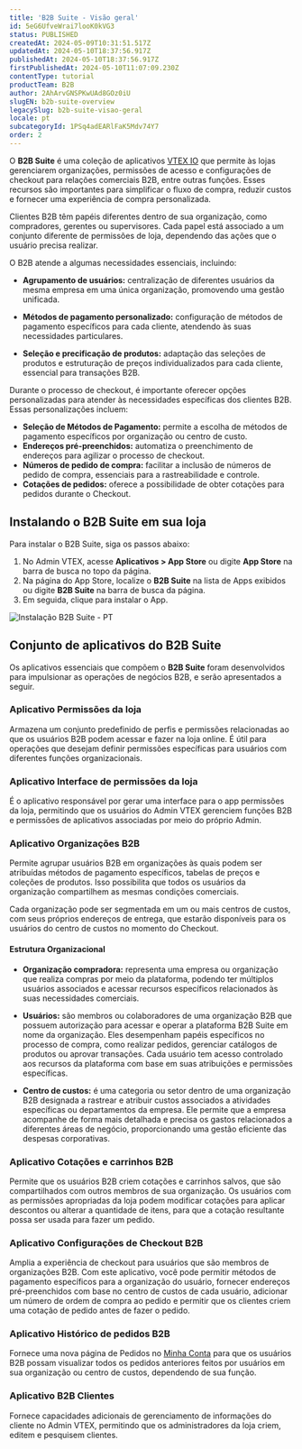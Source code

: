 ```yaml
---
title: 'B2B Suite - Visão geral'
id: 5eG6UfveWrai7looK0kVG3
status: PUBLISHED
createdAt: 2024-05-09T10:31:51.517Z
updatedAt: 2024-05-10T18:37:56.917Z
publishedAt: 2024-05-10T18:37:56.917Z
firstPublishedAt: 2024-05-10T11:07:09.230Z
contentType: tutorial
productTeam: B2B
author: 2AhArvGNSPKwUAd8GOz0iU
slugEN: b2b-suite-overview
legacySlug: b2b-suite-visao-geral
locale: pt
subcategoryId: 1PSq4adEARlFaK5Mdv74Y7
order: 2
---
```



O **B2B Suite** é uma coleção de aplicativos [VTEX IO](https://developers.vtex.com/docs/guides/vtex-io-documentation-what-is-vtex-io) que permite às lojas gerenciarem organizações, permissões de acesso e configurações de checkout para relações comerciais B2B, entre outras funções. Esses recursos são importantes para simplificar o fluxo de compra, reduzir custos e fornecer uma experiência de compra personalizada.

Clientes B2B têm papéis diferentes dentro de sua organização, como compradores, gerentes ou supervisores. Cada papel está associado a um conjunto diferente de permissões de loja, dependendo das ações que o usuário precisa realizar.

O B2B atende a algumas necessidades essenciais, incluindo:

- **Agrupamento de usuários:** centralização de diferentes usuários da mesma empresa em uma única organização, promovendo uma gestão unificada.

- **Métodos de pagamento personalizado:** configuração de métodos de pagamento específicos para cada cliente, atendendo às suas necessidades particulares.

- **Seleção e precificação de produtos:** adaptação das seleções de produtos e estruturação de preços individualizados para cada cliente, essencial para transações B2B.

Durante o processo de checkout, é importante oferecer opções personalizadas para atender às necessidades específicas dos clientes B2B. Essas personalizações incluem:

- **Seleção de Métodos de Pagamento:** permite a escolha de métodos de pagamento específicos por organização ou centro de custo.
- **Endereços pré-preenchidos:** automatiza o preenchimento de endereços para agilizar o processo de checkout.
- **Números de pedido de compra:** facilitar a inclusão de números de pedido de compra, essenciais para a rastreabilidade e controle.
- **Cotações de pedidos:** oferece a possibilidade de obter cotações para pedidos durante o Checkout.

## Instalando o B2B Suite em sua loja

Para instalar o B2B Suite, siga os passos abaixo:

1. No Admin VTEX, acesse **Aplicativos > App Store** ou digite **App Store** na barra de busca no topo da página.
2. Na página do App Store, localize o **B2B Suite** na lista de Apps exibidos ou digite **B2B Suite** na barra de busca da página.
3. Em seguida, clique para instalar o App.

![Instalação B2B Suite - PT](https://cdn.statically.io/gh/vtexdocs/help-center-content/refs/heads/main/docs/pt/tutorials/b2b/vis%C3%A3o-geral/b2b-suite-visao-geral_1.gif)

## Conjunto de aplicativos do B2B Suite

Os aplicativos essenciais que compõem o **B2B Suite** foram desenvolvidos para impulsionar as operações de negócios B2B, e serão apresentados a seguir.

### Aplicativo Permissões da loja

Armazena um conjunto predefinido de perfis e permissões relacionadas ao que os usuários B2B podem acessar e fazer na loja online. É útil para operações que desejam definir permissões específicas para usuários com diferentes funções organizacionais.

### Aplicativo Interface de permissões da loja

É o aplicativo responsável por gerar uma interface para o app permissões da loja, permitindo que os usuários do Admin VTEX gerenciem funções B2B e permissões de aplicativos associadas por meio do próprio Admin.

### Aplicativo Organizações B2B

Permite agrupar usuários B2B em organizações às quais podem ser atribuídas métodos de pagamento específicos, tabelas de preços e coleções de produtos. Isso possibilita que todos os usuários da organização compartilhem as mesmas condições comerciais.

Cada organização pode ser segmentada em um ou mais centros de custos, com seus próprios endereços de entrega, que estarão disponíveis para os usuários do centro de custos no momento do Checkout.

#### **Estrutura Organizacional**

- **Organização compradora:** representa uma empresa ou organização que realiza compras por meio da plataforma, podendo ter múltiplos usuários associados e acessar recursos específicos relacionados às suas necessidades comerciais.

- **Usuários:** são membros ou colaboradores de uma organização B2B que possuem autorização para acessar e operar a plataforma B2B Suite em nome da organização. Eles desempenham papéis específicos no processo de compra, como realizar pedidos, gerenciar catálogos de produtos ou aprovar transações. Cada usuário tem acesso controlado aos recursos da plataforma com base em suas atribuições e permissões específicas.

- **Centro de custos:** é uma categoria ou setor dentro de uma organização B2B designada a rastrear e atribuir custos associados a atividades específicas ou departamentos da empresa. Ele permite que a empresa acompanhe de forma mais detalhada e precisa os gastos relacionados a diferentes áreas de negócio, proporcionando uma gestão eficiente das despesas corporativas.

### Aplicativo Cotações e carrinhos B2B

Permite que os usuários B2B criem cotações e carrinhos salvos, que são compartilhados com outros membros de sua organização. Os usuários com as permissões apropriadas da loja podem modificar cotações para aplicar descontos ou alterar a quantidade de itens, para que a cotação resultante possa ser usada para fazer um pedido.

### Aplicativo Configurações de Checkout B2B

Amplia a experiência de checkout para usuários que são membros de organizações B2B. Com este aplicativo, você pode permitir métodos de pagamento específicos para a organização do usuário, fornecer endereços pré-preenchidos com base no centro de custos de cada usuário, adicionar um número de ordem de compra ao pedido e permitir que os clientes criem uma cotação de pedido antes de fazer o pedido.

### Aplicativo Histórico de pedidos B2B

Fornece uma nova página de Pedidos no [Minha Conta](/pt/tutorial/como-funciona-a-minha-conta--2BQ3GiqhqGJTXsWVuio3Xh) para que os usuários B2B possam visualizar todos os pedidos anteriores feitos por usuários em sua organização ou centro de custos, dependendo de sua função.

### Aplicativo B2B Clientes

Fornece capacidades adicionais de gerenciamento de informações do cliente no Admin VTEX, permitindo que os administradores da loja criem, editem e pesquisem clientes.

